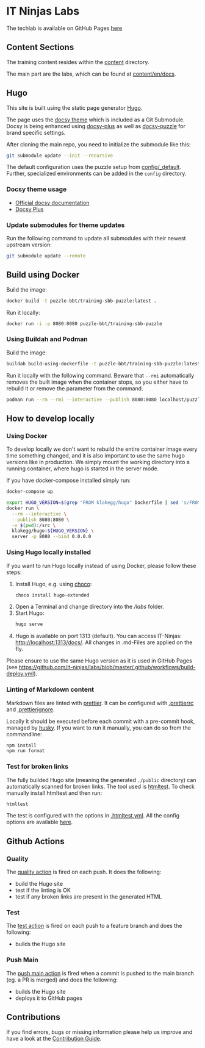 # IT Ninjas Labs


The techlab is available on GitHub Pages [here](https://labs.it-ninjas.ch)


## Content Sections

The training content resides within the [content](content) directory.

The main part are the labs, which can be found at [content/en/docs](content/en/docs).


## Hugo

This site is built using the static page generator [Hugo](https://gohugo.io/).

The page uses the [docsy theme](https://github.com/google/docsy) which is included as a Git Submodule.
Docsy is being enhanced using [docsy-plus](https://github.com/puzzle/docsy-plus/) as well as
[docsy-puzzle](https://github.com/puzzle/docsy-puzzle/)
for brand specific settings.

After cloning the main repo, you need to initialize the submodule like this:

```bash
git submodule update --init --recursive
```

The default configuration uses the puzzle setup from [config/_default](config/_default/config.toml).
Further, specialized environments can be added in the `config` directory.


### Docsy theme usage

* [Official docsy documentation](https://www.docsy.dev/docs/)
* [Docsy Plus](https://github.com/puzzle/docsy-plus/)


### Update submodules for theme updates

Run the following command to update all submodules with their newest upstream version:

```bash
git submodule update --remote
```


## Build using Docker

Build the image:

```bash
docker build -t puzzle-bbt/training-sbb-puzzle:latest .
```

Run it locally:

```bash
docker run -i -p 8080:8080 puzzle-bbt/training-sbb-puzzle
```


### Using Buildah and Podman

Build the image:

```bash
buildah build-using-dockerfile -t puzzle-bbt/training-sbb-puzzle:latest .
```

Run it locally with the following command. Beware that `--rmi` automatically removes the built image when the container stops, so you either have to rebuild it or remove the parameter from the command.

```bash
podman run --rm --rmi --interactive --publish 8080:8080 localhost/puzzle-bbt/training-sbb-puzzle:latest
```


## How to develop locally

### Using Docker

To develop locally we don't want to rebuild the entire container image every time something changed, and it is also important to use the same hugo versions like in production.
We simply mount the working directory into a running container, where hugo is started in the server mode.

If you have docker-compose installed simply run:


```bash
docker-compose up
```

```bash
export HUGO_VERSION=$(grep "FROM klakegg/hugo" Dockerfile | sed 's/FROM klakegg\/hugo://g' | sed 's/ AS builder//g')
docker run \
  --rm --interactive \
  --publish 8080:8080 \
  -v $(pwd):/src \
  klakegg/hugo:${HUGO_VERSION} \
  server -p 8080 --bind 0.0.0.0
```

### Using Hugo locally installed

If you want to run Hugo locally instead of using Docker, please follow these steps:

1. Install Hugo, e.g. using [choco](https://chocolatey.org/install):
   ```bash
   choco install hugo-extended
   ```
2. Open a Terminal and change directory into the */labs* folder.
3. Start Hugo:
   ```bash
   hugo serve
   ```
4. Hugo is available on port 1313 (default). You can access IT-Ninjas: [http://localhost:1313/docs/](http://localhost:1313/docs/). All changes in .md-Files are applied on the fly. 

Please ensure to use the same Hugo version as it is used in GitHub Pages (see https://github.com/it-ninjas/labs/blob/master/.github/workflows/build-deploy.yml). 

### Linting of Markdown content

Markdown files are linted with [prettier](https://prettier.io/docs/en/options).
It can be configured with [.prettierrc](.prettierrc) and [.prettierignore](.prettierignore).

Locally it should be executed before each commit with a pre-commit hook, managed by [husky](https://typicode.github.io/husky/).
If you want to run it manually, you can do so from the commandline:

```bash
npm install
npm run format
```

### Test for broken links

The fully builded Hugo site (meaning the generated `./public` directory) can automatically scanned for broken links. The tool used is [htmltest](https://github.com/wjdp/htmltest). To check manually install htmltest and then run:

```bash
htmltest
```

The test is configured with the options in [.htmltest.yml](./.htmltest.yml). All the config options are available [here](https://github.com/wjdp/htmltest#wrench-configuration). 

## Github Actions

### Quality
The [quality action](.github/workflows/quality.yml) is fired on each push. It does the following:
* build the Hugo site
* test if the linting is OK
* test if any broken links are present in the generated HTML

### Test

The [test action](.github/workflows/test.yml) is fired on each push to a feature branch and does the following:

* builds the Hugo site




### Push Main

The [push main action](.github/workflows/main.yml) is fired when a commit is pushed to the main branch (eg. a PR is merged) and does the following:

* builds the Hugo site
* deploys it to GitHub pages

## Contributions

If you find errors, bugs or missing information please help us improve and have a look at the [Contribution Guide](CONTRIBUTING.md).
